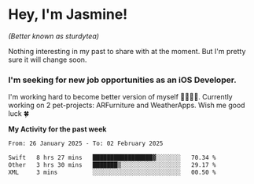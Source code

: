 # Hey, I'm Jasmine!
_(Better known as sturdytea)_

Nothing interesting in my past to share with at the moment. 
But I'm pretty sure it will change soon.

### I'm seeking for new job opportunities as an iOS Developer. 

I'm working hard to become better version of myself 🙇‍♀🏋️‍♀️. 
Currently working on 2 pet-projects: ARFurniture and WeatherApps. 
Wish me good luck 🍀

**My Activity for the past week**

<!--START_SECTION:waka-->

```txt
From: 26 January 2025 - To: 02 February 2025

Swift   8 hrs 27 mins   █████████████████▓░░░░░░░   70.34 %
Other   3 hrs 30 mins   ███████▒░░░░░░░░░░░░░░░░░   29.17 %
XML     3 mins          ░░░░░░░░░░░░░░░░░░░░░░░░░   00.50 %
```

<!--END_SECTION:waka-->
